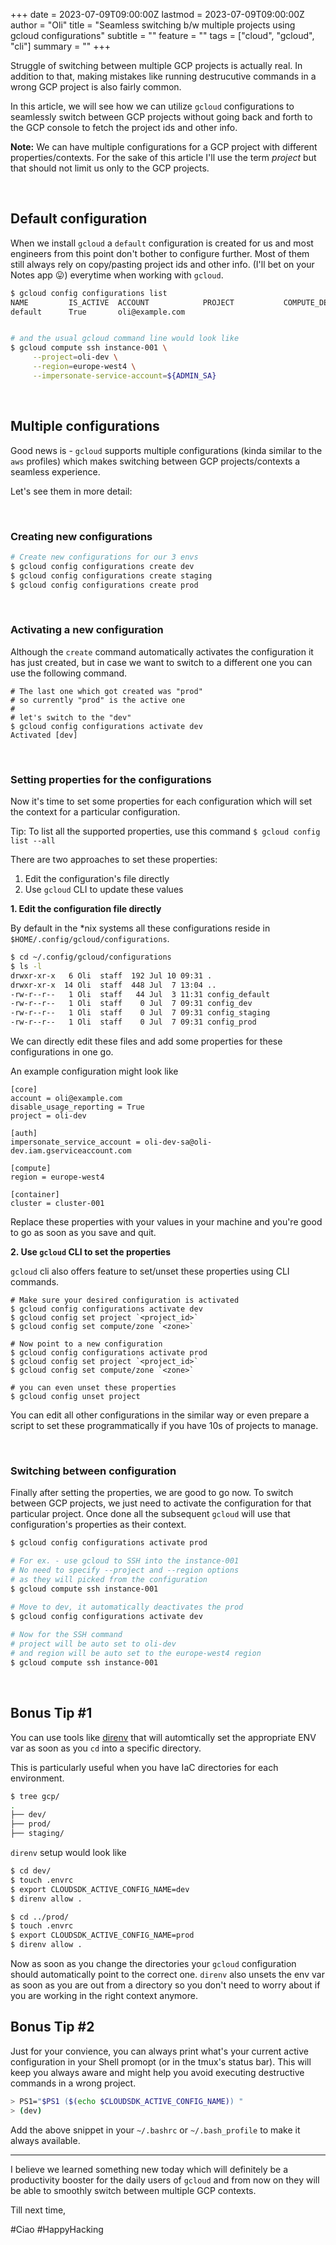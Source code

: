 +++
date = 2023-07-09T09:00:00Z
lastmod = 2023-07-09T09:00:00Z
author = "Oli"
title = "Seamless switching b/w multiple projects using gcloud configurations"
subtitle = ""
feature = ""
tags = ["cloud", "gcloud", "cli"]
summary = ""
+++


Struggle of switching between multiple GCP projects is actually real. In addition to that, making mistakes like running destrucutive commands in a wrong GCP project is also fairly common.

In this article, we will see how we can utilize `gcloud` configurations to seamlessly switch between GCP projects without going back and forth to the GCP console to fetch the project ids and other info.

**Note:** We can have multiple configurations for a GCP project with different properties/contexts. For the sake of this article I'll use the term *project* but that should not limit us only to the GCP projects.

&nbsp;

## Default configuration
When we install `gcloud` a `default` configuration is created for us and most engineers from this point don't bother to configure further. Most of them still always rely on copy/pasting project ids and other info. (I'll bet on your Notes app 😛) everytime when working with `gcloud`.

```sh
$ gcloud config configurations list
NAME         IS_ACTIVE  ACCOUNT            PROJECT           COMPUTE_DEFAULT_ZONE  COMPUTE_DEFAULT_REGION
default      True       oli@example.com


# and the usual gcloud command line would look like
$ gcloud compute ssh instance-001 \
     --project=oli-dev \
     --region=europe-west4 \
     --impersonate-service-account=${ADMIN_SA}
```

&nbsp;

## Multiple configurations
Good news is - `gcloud` supports multiple configurations (kinda similar to the `aws` profiles) which makes switching between GCP projects/contexts a seamless experience.

Let's see them in more detail:

&nbsp;
### Creating new configurations

```sh
# Create new configurations for our 3 envs
$ gcloud config configurations create dev
$ gcloud config configurations create staging
$ gcloud config configurations create prod
```

&nbsp;
### Activating a new configuration

Although the `create` command automatically activates the configuration it has just created, but in case we want to switch to a different one you can use the following command.

```
# The last one which got created was "prod"
# so currently "prod" is the active one
#
# let's switch to the "dev"
$ gcloud config configurations activate dev
Activated [dev]
```

&nbsp;
### Setting properties for the configurations

Now it's time to set some properties for each configuration which will set the context for a particular configuration.

Tip: To list all the supported properties, use this command `$ gcloud config list --all`

There are two approaches to set these properties:
1) Edit the configuration's file directly
2) Use `gcloud` CLI to update these values


**1. Edit the configuration file directly**

By default in the *nix systems all these configurations reside in `$HOME/.config/gcloud/configurations`.

```sh
$ cd ~/.config/gcloud/configurations
$ ls -l
drwxr-xr-x   6 Oli  staff  192 Jul 10 09:31 .
drwxr-xr-x  14 Oli  staff  448 Jul  7 13:04 ..
-rw-r--r--   1 Oli  staff   44 Jul  3 11:31 config_default
-rw-r--r--   1 Oli  staff    0 Jul  7 09:31 config_dev
-rw-r--r--   1 Oli  staff    0 Jul  7 09:31 config_staging
-rw-r--r--   1 Oli  staff    0 Jul  7 09:31 config_prod

```

We can directly edit these files and add some properties for these configurations in one go.

An example configuration might look like

```
[core]
account = oli@example.com
disable_usage_reporting = True
project = oli-dev

[auth]
impersonate_service_account = oli-dev-sa@oli-dev.iam.gserviceaccount.com

[compute]
region = europe-west4

[container]
cluster = cluster-001

```
Replace these properties with your values in your machine and you're good to go as soon as you save and quit.



**2. Use `gcloud` CLI to set the properties**

`gcloud` cli also offers feature to set/unset these properties using CLI commands.

```
# Make sure your desired configuration is activated
$ gcloud config configurations activate dev
$ gcloud config set project `<project_id>`
$ gcloud config set compute/zone `<zone>`

# Now point to a new configuration
$ gcloud config configurations activate prod
$ gcloud config set project `<project_id>`
$ gcloud config set compute/zone `<zone>`

# you can even unset these properties
$ gcloud config unset project
```

You can edit all other configurations in the similar way or even prepare a script to set these programmatically if you have 10s of projects to manage.

&nbsp;
### Switching between configuration

Finally after setting the properties, we are good to go now. To switch between GCP projects, we just need to activate the configuration for that particular project. Once done all the subsequent `gcloud` will use that configuration's properties as their context.

```sh
$ gcloud config configurations activate prod

# For ex. - use gcloud to SSH into the instance-001
# No need to specify --project and --region options
# as they will picked from the configuration
$ gcloud compute ssh instance-001

# Move to dev, it automatically deactivates the prod
$ gcloud config configurations activate dev
 
# Now for the SSH command
# project will be auto set to oli-dev
# and region will be auto set to the europe-west4 region
$ gcloud compute ssh instance-001
```

&nbsp;

## Bonus Tip #1
You can use tools like [direnv](https://direnv.net/) that will automtically set the appropriate ENV var as soon as you `cd` into a specific directory.

This is particularly useful when you have IaC directories for each environment.

```sh
$ tree gcp/
.
├── dev/
├── prod/
├── staging/

```

`direnv` setup would look like

```sh
$ cd dev/
$ touch .envrc
$ export CLOUDSDK_ACTIVE_CONFIG_NAME=dev
$ direnv allow .

$ cd ../prod/
$ touch .envrc
$ export CLOUDSDK_ACTIVE_CONFIG_NAME=prod
$ direnv allow .

```
Now as soon as you change the directories your `gcloud` configuration should automatically point to the correct one. `direnv` also unsets the env var as soon as you are out from a directory so you don't need to worry about if you are working in the right context anymore.

## Bonus Tip #2
Just for your convience, you can always print what's your current active configuration in your Shell promopt (or in the tmux's status bar). This will keep you always aware and might help you avoid executing destructive commands in a wrong project.

```sh
> PS1="$PS1 ($(echo $CLOUDSDK_ACTIVE_CONFIG_NAME)) "
> (dev) 
```

Add the above snippet in your `~/.bashrc` or `~/.bash_profile` to make it always available.

---

I believe we learned something new today which will definitely be a productivity booster for the daily users of `gcloud` and from now on they will be able to smoothly switch between multiple GCP contexts.


Till next time,

#Ciao #HappyHacking
